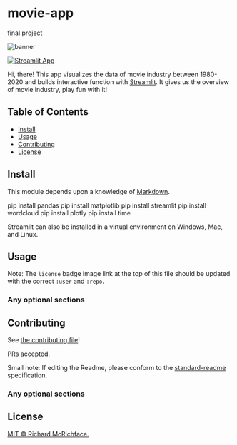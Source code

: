 # movie-app
 final project

![banner]()

[![Streamlit App](https://static.streamlit.io/badges/streamlit_badge_black_white.svg)](https://share.streamlit.io/yourGitHubName/yourRepo/yourApp/) 


Hi, there! This app visualizes the data of movie industry between 1980-2020 and builds interactive function with [Streamlit](https://streamlit.io/). It gives us the overview of movie industry, play fun with it!


## Table of Contents

- [Install](#install)
- [Usage](#usage)
- [Contributing](#contributing)
- [License](#license)

## Install

This module depends upon a knowledge of [Markdown]().

pip install pandas
pip install matplotlib
pip install streamlit
pip install wordcloud
pip install plotly
pip install time


Streamlit can also be installed in a virtual environment on Windows, Mac, and Linux.

## Usage



Note: The `license` badge image link at the top of this file should be updated with the correct `:user` and `:repo`.

### Any optional sections


## Contributing

See [the contributing file](CONTRIBUTING.md)!

PRs accepted.

Small note: If editing the Readme, please conform to the [standard-readme](https://github.com/RichardLitt/standard-readme) specification.

### Any optional sections

## License

[MIT © Richard McRichface.](../LICENSE)